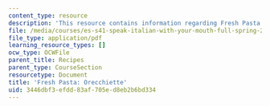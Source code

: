 ```yaml
---
content_type: resource
description: 'This resource contains information regarding Fresh Pasta: Orecchiette.'
file: /media/courses/es-s41-speak-italian-with-your-mouth-full-spring-2012/3446dbf3efdd83af705ed8eb2b6bd334_MITES_S41S12_recipe_13b.pdf
file_type: application/pdf
learning_resource_types: []
ocw_type: OCWFile
parent_title: Recipes
parent_type: CourseSection
resourcetype: Document
title: 'Fresh Pasta: Orecchiette'
uid: 3446dbf3-efdd-83af-705e-d8eb2b6bd334
---
```

